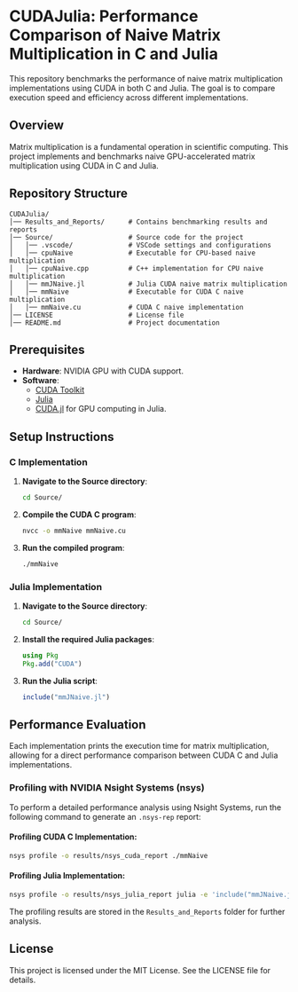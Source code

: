 # CUDAJulia: Performance Comparison of Naive Matrix Multiplication in C and Julia

This repository benchmarks the performance of naive matrix multiplication implementations using CUDA in both C and Julia. The goal is to compare execution speed and efficiency across different implementations.

## Overview
Matrix multiplication is a fundamental operation in scientific computing. This project implements and benchmarks naive GPU-accelerated matrix multiplication using CUDA in C and Julia.

## Repository Structure
```
CUDAJulia/
│── Results_and_Reports/      # Contains benchmarking results and reports
│── Source/                   # Source code for the project
│   │── .vscode/              # VSCode settings and configurations
│   │── cpuNaive              # Executable for CPU-based naive multiplication
│   │── cpuNaive.cpp          # C++ implementation for CPU naive multiplication
│   │── mmJNaive.jl           # Julia CUDA naive matrix multiplication
│   │── mmNaive               # Executable for CUDA C naive multiplication
│   │── mmNaive.cu            # CUDA C naive implementation
│── LICENSE                   # License file
│── README.md                 # Project documentation
```

## Prerequisites
- **Hardware**: NVIDIA GPU with CUDA support.
- **Software**:
  - [CUDA Toolkit](https://developer.nvidia.com/cuda-downloads)
  - [Julia](https://julialang.org/downloads/)
  - [CUDA.jl](https://github.com/JuliaGPU/CUDA.jl) for GPU computing in Julia.

## Setup Instructions

### C Implementation
1. **Navigate to the Source directory**:
   ```bash
   cd Source/
   ```
2. **Compile the CUDA C program**:
   ```bash
   nvcc -o mmNaive mmNaive.cu
   ```
3. **Run the compiled program**:
   ```bash
   ./mmNaive
   ```

### Julia Implementation
1. **Navigate to the Source directory**:
   ```bash
   cd Source/
   ```
2. **Install the required Julia packages**:
   ```julia
   using Pkg
   Pkg.add("CUDA")
   ```
3. **Run the Julia script**:
   ```julia
   include("mmJNaive.jl")
   ```

## Performance Evaluation
Each implementation prints the execution time for matrix multiplication, allowing for a direct performance comparison between CUDA C and Julia implementations.

### Profiling with NVIDIA Nsight Systems (nsys)
To perform a detailed performance analysis using Nsight Systems, run the following command to generate an `.nsys-rep` report:

#### Profiling CUDA C Implementation:
```bash
nsys profile -o results/nsys_cuda_report ./mmNaive
```

#### Profiling Julia Implementation:
```bash
nsys profile -o results/nsys_julia_report julia -e 'include("mmJNaive.jl")'
```

The profiling results are stored in the `Results_and_Reports` folder for further analysis.

## License
This project is licensed under the MIT License. See the LICENSE file for details.

